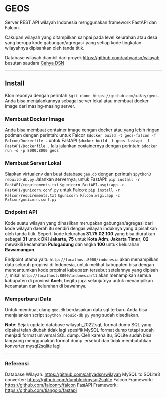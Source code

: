# GEOS

Server REST API wilayah Indonesia menggunakan framework FastAPI dan Falcon.

Cakupan wilayah yang ditampilkan sampai pada level kelurahan atau desa yang
berupa kode gabungan/agregasi, yang setiap kode tingkatan wilayahnya dipisahkan
oleh tanda titik.

Database wilayah diambil dari proyek https://github.com/cahyadsn/wilayah besutan
saudara [Cahya DSN](https://github.com/cahyadsn)

---
## Install

Klon reponya dengan perintah `$git clone https://github.com/xakiy/geos`.
Anda bisa menjalankannya sebagai server lokal atau membuat docker image dari
masing-masing server.

### Membuat Docker Image
Anda bisa membuat container image dengan docker atau yang lebih ringan podman
dengan perintah:
untuk Falcon `$docker build -t geos-falcon -f Falcon/Dockerfile .`
untuk FastAPI `$docker build -t geos-fastapi -f FastAPI/Dockerfile .`
lalu jalankan containernya dengan perintah:
`$docker run -d -p 8000:8000 geos`


### Membuat Server Lokal
Siapkan virtualenv dan buat database `geo.db` dengan perintah
`$python3 rebuild-db.py`
Jalankan servernya, untuk FastAPI:
`pip install -r FastAPI/requirements.txt`
`$gunicorn FastAPI.asgi:app -c FastAPI/gunicorn.conf.py`
untuk Falcon:
`pip install -r Falcon/requirements.txt`
`$gunicorn Falcon.wsgi:app -c Falcon/gunicorn.conf.py`

### Endpoint API
Kode suatu wilayah yang dihasilkan merupakan gabungan/agregasi dari kode wilayah
daerah itu sendiri dengan wilayah induknya yang dipisahkan oleh tanda titik.
Seperti kode kelurahan **31.75.02.100** yang bisa diurutkan sebagai **31**
untuk **DKI Jakarta**, **75** untuk **Kota Adm. Jakarta Timur**, **02** mewakili
kecamatan **Pulogadung** dan angka **100** untuk kelurahan **Rawamangun**.

Endpoint utama yaitu `http://localhost:8000/indonesia`
akan menampilkan data seluruh propinsi di Indonesia, untuk melihat kabupaten bisa
dengan mencantumkan kode propinsi kabupaten tersebut setelahnya yang dipisah `/`,
misal `http://localhost:8000/indonesia/11` akan menampikan semua kabupaten di
provinsi **Aceh**, begitu juga selanjutnya untuk menampilkan kecamatan dan
kelurahan di bawahnya.

### Memperbarui Data
Untuk membuat ulang `geo.db` berdasarkan data sql terbaru Anda bisa menjalankan
script `$python rebuid-db.py` yang sudah disediakan.

**Note**:
Sejak update database wilayah_2022.sql, format dump SQL yang dipakai telah diubah
tidak lagi spesifik MySQL format dump tetapi sudah menjadi format universal SQL dump.
Oleh karena itu, SQLite sudah bisa langsung menggunakan format dump tersebut dan
tidak membutuhkan konverter mysql2sqlite lagi.

---
### Referensi
Database Wilayah: https://github.com/cahyadsn/wilayah
MySQL to SQLite3 converter: https://github.com/dumblob/mysql2sqlite
Falcon Framework: https://github.com/falconry/falcon
FastAPI Framework: https://github.com/tiangolo/fastapi
